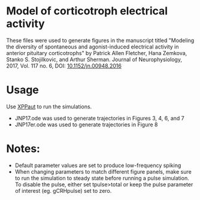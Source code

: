 # Model of corticotroph electrical activity

These files were used to generate figures in the manuscript titled "Modeling the diversity of spontaneous and agonist-induced electrical activity in anterior pituitary corticotrophs" by Patrick Allen Fletcher, Hana Zemkova, Stanko S. Stojilkovic, and Arthur Sherman. Journal of Neurophysiology, 2017, Vol. 117 no. 6, DOI: [10.1152/jn.00948.2016](http://dx.doi.org/10.1152/jn.00948.2016) 

# Usage

Use [XPPaut](http://www.math.pitt.edu/~bard/xpp/xpp.html) to run the simulations. 

- JNP17.ode was used to generate trajectories in Figures 3, 4, 6, and 7
- JNP17er.ode was used to generate trajectories in Figure 8


# Notes:

- Default parameter values are set to produce low-frequency spiking
- When changing parameters to match different figure panels, make sure to run the simulation to steady state before running a pulse simulation. To disable the pulse, either set tpulse>total or keep the pulse parameter of interest (eg. gCRHpulse) set to zero.